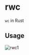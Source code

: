# rwc

```wc``` in Rust

## Usage
![rwc1](https://user-images.githubusercontent.com/45465568/197397286-5b642a7d-4db4-4859-bad1-b6f5842c2ad8.png)
